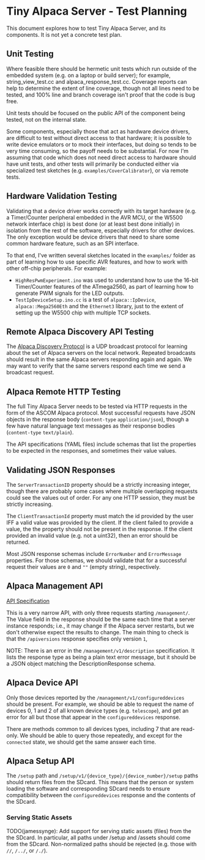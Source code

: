 # Tiny Alpaca Server - Test Planning

This document explores how to test Tiny Alpaca Server, and its components. It is
not yet a concrete test plan.

## Unit Testing

Where feasible there should be hermetic unit tests which run outside of the
embedded system (e.g. on a laptop or build server); for example,
string_view_test.cc and alpaca_response_test.cc. Coverage reports can help to
determine the extent of line coverage, though not all lines need to be tested,
and 100% line and branch coverage isn't proof that the code is bug free.

Unit tests should be focused on the public API of the component being tested,
not on the internal state.

Some components, especially those that act as hardware device drivers, are
difficult to test without direct access to that hardware; it is possible to
write device emulators or to mock their interfaces, but doing so tends to be
very time consuming, so the payoff needs to be substantial. For now I'm assuming
that code which does not need direct access to hardware should have unit tests,
and other tests will primarily be conducted either via specialized test sketches
(e.g. `examples/CoverCalibrator`), or via remote tests.

## Hardware Validation Testing

Validating that a device driver works correctly with its target hardware (e.g. a
Timer/Counter peripheral embedded in the AVR MCU, or the W5500 network interface
chip) is best done (or at least best done initially) in isolation from the rest
of the software, especially drivers for other devices. The only exception would
be device drivers that need to share some common hardware feature, such as an
SPI interface.

To that end, I've written several sketches located in the `examples/` folder as
part of learning how to use specific AVR features, and how to work with other
off-chip peripherals. For example:

*   `HighResPwmExperiment.ino` was used to understand how to use the 16-bit
    Timer/Counter features of the ATmega2560, as part of learning how to
    generate PWM signals for the LED outputs.
*   `TestIpDeviceSetup.ino.cc` is a test of `alpaca::IpDevice`,
    `alpaca::Mega2560Eth` and the `Ethernet3` library, just to the extent of
    setting up the W5500 chip with multiple TCP sockets.

## Remote Alpaca Discovery API Testing

The
[Alpaca Discovery Protocol](https://github.com/DanielVanNoord/AlpacaDiscoveryTests#specification)
is a UDP broadcast protocol for learning about the set of Alpaca servers on the
local network. Repeated broadcasts should result in the same Alpaca servers
responding again and again. We may want to verify that the same servers respond
each time we send a broadcast request.

## Alpaca Remote HTTP Testing

The full Tiny Alpaca Server needs to be tested via HTTP requests in the form of
the ASCOM Alpaca protocol. Most successful requests have JSON objects in the
response body (`content-type` `application/json`), though a few have natural
language text messages as their response bodies (`content-type` `text/plain`).

The API specifications (YAML files) include schemas that list the properties to
be expected in the responses, and sometimes their value values.

## Validating JSON Responses

The `ServerTransactionID` property should be a strictly increasing integer,
though there are probably some cases where multiple overlapping requests could
see the values out of order. For any one HTTP session, they must be strictly
increasing.

The `ClientTransactionId` property must match the id provided by the user IFF a
valid value was provided by the client. If the client failed to provide a value,
the the property should not be present in the response. If the client provided
an invalid value (e.g. not a uint32), then an error should be returned.

Most JSON response schemas include `ErrorNumber` and `ErrorMessage` properties.
For those schemas, we should validate that for a successful request their values
are `0` and `""` (empty string), respectively.

## Alpaca Management API

[API Specification](https://www.ascom-standards.org/api/AlpacaManagementAPI_v1.yaml)

This is a very narrow API, with only three requests starting `/management/`. The
Value field in the response should be the same each time that a server instance
responds; i.e., it may change if the Alpaca server restarts, but we don't
otherwise expect the results to change. The main thing to check is that the
`/apiversions` response specifies only version `1`,

NOTE: There is an error in the `/management/v1/description` specification. It
lists the response type as being a plain text error message, but it should be a
JSON object matching the DescriptionResponse schema.

## Alpaca Device API

Only those devices reported by the `/management/v1/configureddevices` should be
present. For example, we should be able to request the name of devices 0, 1 and
2 of all known device types (e.g. `telescope`), and get an error for all but
those that appear in the `configureddevices` response.

There are methods common to all devices types, including 7 that are read-only.
We should be able to query those repeatedly, and except for the `connected`
state, we should get the same answer each time.

## Alpaca Setup API

The `/setup` path and `/setup/v1/{device_type}/{device_number}/setup` paths
should return files from the SDcard. This means that the person or system
loading the software and corresponding SDcard needs to ensure compatibility
between the `configureddevices` response and the contents of the SDcard.

### Serving Static Assets

TODO(jamessynge): Add support for serving static assets (files) from the the
SDcard. In particular, all paths under /setup and /assets should come from the
SDcard. Non-normalized paths should be rejected (e.g. those with `//`, `/../`,
or `/./`).
